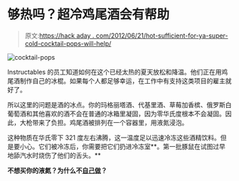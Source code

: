 # 够热吗？超冷鸡尾酒会有帮助

> 原文:[https://hack aday . com/2012/06/21/hot-sufficient-for-ya-super-cold-cocktail-pops-will-help/](https://hackaday.com/2012/06/21/hot-enough-for-ya-super-cold-cocktail-pops-will-help/)

![](../Images/20258b2fc07140b9aa63ce128de0cd0f.png "cocktail-pops")

Instructables 的员工知道如何在这个已经太热的夏天放松和降温。他们正在用鸡尾酒制作自己的冰棍。如果每个人都足够幸运，在工作中有支持这类项目的雇主就好了。

所以这里的问题是酒的冰点。你的玛格丽塔酒、代基里酒、草莓加香槟、俄罗斯白葡萄酒和其他喜欢的酒不会在普通的冰箱里凝固，因为零华氏度根本不会凝固。因此，大枪带来了负担。鸡尾酒被排列在一个容器里，用液氮浸泡。

这种物质在华氏零下 321 度左右沸腾，这一温度足以迅速冷冻这些酒精饮料。但是要小心。它们被冷冻后，你需要把它们扔进冷冻室**。第一批豚鼠在试图过早地舔汽水时烧伤了他们的舌头。**

 **不想买你的液氮？为什么不[自己做](http://hackaday.com/2010/06/10/making-liquid-nitrogen-at-home/)？**